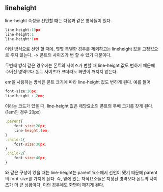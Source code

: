 ## lineheight

line-height 속성을 선언할 때는 다음과 같은 방식들이 있다.

```jsx
line-height:10px
line-height:1
line-height:1em

```

이런 방식으로 선언 할 때에, 몇몇 특별한 경우를 제외하고는 lineheight 값을 고정값으로 주지 않는다. -> 폰트의 사이즈가 변 할 수 있기 때문이다.

두번째 방식 같은 경우에는 폰트의 사이즈가 변할 때 line-height 값도 변하기 때문에 주어진 영역보다 폰트 사이즈가 크더라도 화면이 깨지지 않는다.

em을 사용하는 방식은 폰트 크기에 따라 line-height 값도 변하게 된다. 예를 들어

```jsx
font-size:20px;
line-height : 2em;
```

이라는 코드가 있을 때, line-height 값은 해당요소의 폰트의 두배 크기를 갖게 된다. (1em인 경우 20px)

```jsx
.parent{
	font-size:20px;
	line-height:1em;
}
.child-1{
	fost-size:30px;
}
.child-2{
	font-size:40px;
}
```

와 같은 구성이 있을 때는 line-height는 parent 요소에서 선언이 됐기 때문에 parent의 font-size를 가지게 된다. 즉, 밑에 있는 자식요소들은 지정된 영역보다 폰트의 사이즈가 더 큰 상황이다. 이런 경우에도 화면이 깨지게 된다.
